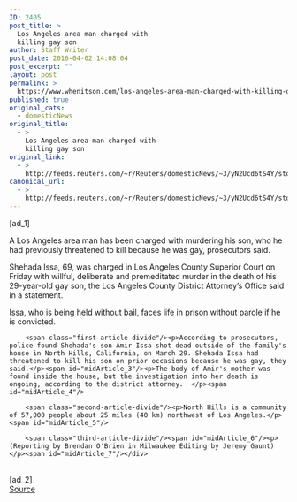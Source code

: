 ```yaml
---
ID: 2405
post_title: >
  Los Angeles area man charged with
  killing gay son
author: Staff Writer
post_date: 2016-04-02 14:08:04
post_excerpt: ""
layout: post
permalink: >
  https://www.whenitson.com/los-angeles-area-man-charged-with-killing-gay-son/
published: true
original_cats:
  - domesticNews
original_title:
  - >
    Los Angeles area man charged with
    killing gay son
original_link:
  - >
    http://feeds.reuters.com/~r/Reuters/domesticNews/~3/yN2Ucd6tS4Y/story01.htm
canonical_url:
  - >
    http://feeds.reuters.com/~r/Reuters/domesticNews/~3/yN2Ucd6tS4Y/story01.htm
---
```

 [ad_1]
<br><div id="articleText">
<span id="midArticle_start"/>

<span class="focusParagraph" readability="5"><p><span class="articleLocatio&lt;/span&gt;n">A Los Angeles area man has been charged with murdering his son, who he had previously threatened to kill because he was gay, prosecutors said. </span></p></span><span id="midArticle_0"/><p>Shehada Issa, 69, was charged in Los Angeles County Superior Court on Friday with willful, deliberate and premeditated murder in the death of his 29-year-old gay son, the Los Angeles County District Attorney’s Office said in a statement. </p><span id="midArticle_1"/><p>Issa, who is being held without bail, faces life in prison without parole if he is convicted. </p><span id="midArticle_2"/>
        
        <span class="first-article-divide"/><p>According to prosecutors, police found Shehada's son Amir Issa shot dead outside of the family's house in North Hills, California, on March 29. Shehada Issa had threatened to kill his son on prior occasions because he was gay, they said.</p><span id="midArticle_3"/><p>The body of Amir's mother was found inside the house, but the investigation into her death is ongoing, according to the district attorney.  </p><span id="midArticle_4"/>
        
        <span class="second-article-divide"/><p>North Hills is a community of 57,000 people about 25 miles (40 km) northwest of Los Angeles.</p><span id="midArticle_5"/>
        
        <span class="third-article-divide"/><span id="midArticle_6"/><p> (Reporting by Brendan O'Brien in Milwaukee Editing by Jeremy Gaunt)</p><span id="midArticle_7"/></div>
<br>[ad_2]
<br><a href="http://feeds.reuters.com/~r/Reuters/domesticNews/~3/yN2Ucd6tS4Y/story01.htm">Source </a>